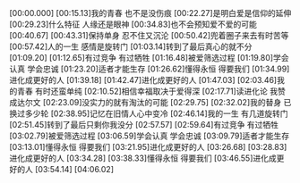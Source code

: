 [00:00.000]
[00:15.13]我的青春 也不是没伤痕
[00:22.27]是明白爱是信仰的延伸
[00:29.23]什么特征 人缘还是眼神
[00:34.83]也不会预知爱不爱的可能
[00:40.67]
[00:43.31]保持单身 忍不住又沉沦
[00:50.42]兜着圈子来去有时苦等
[00:57.42]人的一生 感情是旋转门
[01:03.14]转到了最后真心的就不分
[01:09.20]
[01:12.65]有过竞争 有过牺牲
[01:16.48]被爱筛选过程
[01:19.80]学会认真 学会忠诚
[01:23.20]适者才能生存
[01:26.62]懂得永恒 得要我们
[01:34.99]进化成更好的人
[01:39.18]
[01:42.47]进化成更好的人
[01:47.03]
[02:03.46]我的青春 有时还蛮单纯
[02:10.52]相信幸福取决于爱得深
[02:17.71]读进化论 我赞成达尔文
[02:23.09]没实力的就有淘汰的可能
[02:29.75]
[02:32.02]我的替身 已换过多少轮
[02:38.95]记忆在旧情人心中变冷
[02:46.14]我的一生 有几道旋转门
[02:51.45]转到了最后只剩你我没分
[02:57.57]
[02:59.64]有过竞争 有过牺牲
[03:02.79]被爱筛选过程
[03:06.59]学会认真 学会忠诚
[03:09.79]适者才能生存
[03:13.01]懂得永恒 得要我们
[03:21.95]进化成更好的人
[03:26.68]
[03:28.83]进化成更好的人
[03:34.28]
[03:38.33]懂得永恒 得要我们
[03:46.55]进化成更好的人
[03:54.14]
[04:06.02]